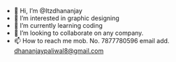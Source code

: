 - 👋 Hi, I’m @Itzdhananjay
- 👀 I’m interested in graphic designing 
- 🌱 I’m currently learning coding
- 💞️ I’m looking to collaborate on any company.
- 📫 How to reach me mob. No. 7877780596 
email add. dhananjaypaliwal8@gmail.com

<!---
Itzdhananjay/Itzdhananjay is a ✨ special ✨ repository because its `README.md` (this file) appears on your GitHub profile.
You can click the Preview link to take a look at your changes.
--->
